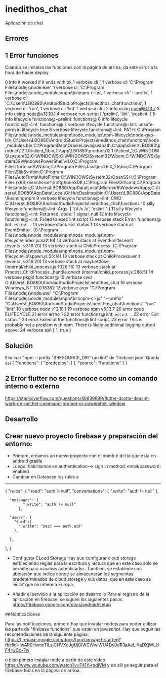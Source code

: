# inedithos_chat

Aplicación de chat



## Errores 
## 1 Error funciones 
Cuando se instalan las funciones con la página de arriba, da este error a la hora de hacer deploy

0 info it worked if it ends with ok
1 verbose cli [
1 verbose cli   'C:\\Program Files\\nodejs\\node.exe',
1 verbose cli   'C:\\Program Files\\nodejs\\node_modules\\npm\\bin\\npm-cli.js',
1 verbose cli   '--prefix',
1 verbose cli   'C:\\Users\\LBO880\\AndroidStudioProjects\\inedithos_chat\\functions',
1 verbose cli   'run',
1 verbose cli   'lint'
1 verbose cli ]
2 info using npm@6.13.7
3 info using node@v13.10.1
4 verbose run-script [ 'prelint', 'lint', 'postlint' ]
5 info lifecycle functions@~prelint: functions@
6 info lifecycle functions@~lint: functions@
7 verbose lifecycle functions@~lint: unsafe-perm in lifecycle true
8 verbose lifecycle functions@~lint: PATH: C:\Program Files\nodejs\node_modules\npm\node_modules\npm-lifecycle\node-gyp-bin;C:\Users\LBO880\AndroidStudioProjects\inedithos_chat\functions\node_modules\.bin;C:\ProgramData\Oracle\Java\javapath;C:\app\client\LBO880\product\12.1.0\client_1\bin;C:\app\LBO880\product\12.1.0\client_1;C:\WINDOWS\system32;C:\WINDOWS;C:\WINDOWS\System32\Wbem;C:\WINDOWS\System32\WindowsPowerShell\v1.0\;C:\Program Files\TortoiseSVN\bin;C:\Program Files\Java\jdk1.6.0_25\bin;C:\Program Files\SlikSvn\bin\;C:\Program Files\AutoFirma\AutoFirma;C:\WINDOWS\System32\OpenSSH\;C:\Program Files (x86)\Sennheiser\SoftphoneSDK\;C:\Program Files\Git\cmd;C:\Program Files\nodejs\;C:\Users\LBO880\AppData\Local\Microsoft\WindowsApps;C:\Users\LBO880\AppData\Local\GitHubDesktop\bin;C:\Users\LBO880\AppData\Roaming\npm
9 verbose lifecycle functions@~lint: CWD: C:\Users\LBO880\AndroidStudioProjects\inedithos_chat\functions
10 silly lifecycle functions@~lint: Args: [ '/d /s /c', 'eslint .' ]
11 silly lifecycle functions@~lint: Returned: code: 1  signal: null
12 info lifecycle functions@~lint: Failed to exec lint script
13 verbose stack Error: functions@ lint: `eslint .`
13 verbose stack Exit status 1
13 verbose stack     at EventEmitter.<anonymous> (C:\Program Files\nodejs\node_modules\npm\node_modules\npm-lifecycle\index.js:332:16)
13 verbose stack     at EventEmitter.emit (events.js:316:20)
13 verbose stack     at ChildProcess.<anonymous> (C:\Program Files\nodejs\node_modules\npm\node_modules\npm-lifecycle\lib\spawn.js:55:14)
13 verbose stack     at ChildProcess.emit (events.js:316:20)
13 verbose stack     at maybeClose (internal/child_process.js:1026:16)
13 verbose stack     at Process.ChildProcess._handle.onexit (internal/child_process.js:286:5)
14 verbose pkgid functions@
15 verbose cwd C:\Users\LBO880\AndroidStudioProjects\inedithos_chat
16 verbose Windows_NT 10.0.18362
17 verbose argv "C:\\Program Files\\nodejs\\node.exe" "C:\\Program Files\\nodejs\\node_modules\\npm\\bin\\npm-cli.js" "--prefix" "C:\\Users\\LBO880\\AndroidStudioProjects\\inedithos_chat\\functions" "run" "lint"
18 verbose node v13.10.1
19 verbose npm  v6.13.7
20 error code ELIFECYCLE
21 error errno 1
22 error functions@ lint: `eslint .`
22 error Exit status 1
23 error Failed at the functions@ lint script.
23 error This is probably not a problem with npm. There is likely additional logging output above.
24 verbose exit [ 1, true ]

## Solución
Eliminar "npm --prefix \"$RESOURCE_DIR\" run lint" de 'firebase.json'
Queda asi
{
  "functions": {
    "predeploy": [
    ],
    "source": "functions"
  }
}


## 2 Error flutter no se reconoce como un comando interno o externo
https://stackoverflow.com/questions/49609889/flutter-doctor-doesnt-work-on-neither-command-prompt-or-powershell-window

## Desarrollo 

## Crear nuevo proyecto firebase y preparación del entorno:
- Primero, creamos un nuevo proyecto con el nombre del id que esta en android gradle
- Luego, habilitamos en authentication--> sign in method: email/password: enabled
-  Cambiar en Database los rules a 
--------------------------------------------
{
  "rules": {
    ".read": "auth !=null",
      "conversations": {
            ".write": "auth != null"
          },
            
      "messages": {
            ".write": "auth != null"
          },
               
      "users": {
        "$uid":{
          ".write": "$uid === auth.uid"
        },
         
      },
  },
}
- Configurar CLoud Storage 
Hay que configurar cloud storage estbleciendo reglas para la escritura y lectura que en este caso solo se permite para usuarios autenticados. Tambien, se establece una ubicación que indica donde se almacenarán los segmentos predeterminados de cloud storage y sus datos, que en este caso es ‘eur3’ que se refiere a Europa.


 - Añadir el servicio a la aplicación en desarrollo 
 Para el registro de la aplicación en firebase, se siguen los siguientes pasos. https://firebase.google.com/docs/android/setup
 
 ##Notificaciones 

Para las notificaciones, primero hay que instalar nodejs para poder utilizar las parte de "firebase functions" que están en javascript. 
Hay que seguir las recomendaciones de la siguiente página: 
https://firebase.google.com/docs/functions/get-started?fbclid=IwAR0HvmcTILsjCHVXqJgUjGlWCWwiWU4Dy0dR3aAeLIKaDXjWLUF4rwCc-7w

o bien pimero instalar node a partir de este video:
https://www.youtube.com/watch?v=F41Y-rpdlVM
y de alli ya seguir para el firebase-tools en la página de arriba.


